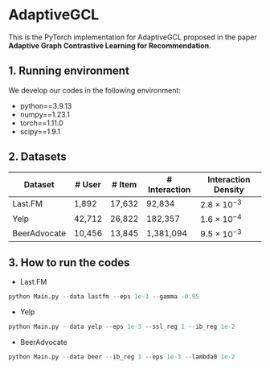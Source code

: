 # AdaptiveGCL

This is the PyTorch implementation for AdaptiveGCL proposed in the paper **Adaptive Graph Contrastive Learning for Recommendation**.

## 1. Running environment

We develop our codes in the following environment:

- python==3.9.13
- numpy==1.23.1
- torch==1.11.0
- scipy==1.9.1

## 2. Datasets

| Dataset      | # User | # Item | # Interaction | Interaction Density |
| ------------ | ------ | ------ | ------------- | ------------------- |
| Last.FM      | 1,892  | 17,632 | 92,834        | 2.8 × $10^{-3}$     |
| Yelp         | 42,712 | 26,822 | 182,357       | 1.6 × $10^{-4}$     |
| BeerAdvocate | 10,456 | 13,845 | 1,381,094     | 9.5 × $10^{-3}$     |

## 3. How to run the codes

- Last.FM

```python
python Main.py --data lastfm --eps 1e-3 --gamma -0.95
```

- Yelp

```python
python Main.py --data yelp --eps 1e-3 --ssl_reg 1 --ib_reg 1e-2
```

- BeerAdvocate

```python
python Main.py --data beer --ib_reg 1 --eps 1e-3 --lambda0 1e-2
```

